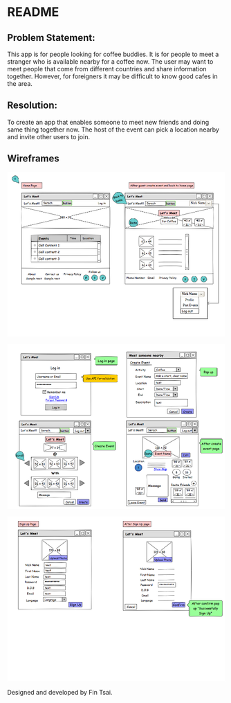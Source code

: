 # README

## Problem Statement:
This app is for people looking for coffee buddies. It is for people to meet a stranger who is available nearby for a coffee now. The user may want to meet people that come from different countries and share information together. However, for foreigners it may be difficult to know good cafes in the area.

## Resolution:
To create an app that enables someone to meet new friends and doing same thing together now. The host of the event can pick a location nearby and invite other users to join.

## Wireframes
![wireframe 1](https://raw.githubusercontent.com/FinTsai/lets-meet-app/master/docs/Wireframes.png)

![wireframe 2](https://raw.githubusercontent.com/FinTsai/lets-meet-app/master/docs/Wireframes2.png)

![wireframe 3](https://raw.githubusercontent.com/FinTsai/lets-meet-app/master/docs/Wireframe3.png)

Designed and developed by Fin Tsai.
